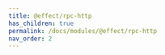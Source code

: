 ```yaml
---
title: @effect/rpc-http
has_children: true
permalink: /docs/modules/@effect/rpc-http
nav_order: 2
---
```


